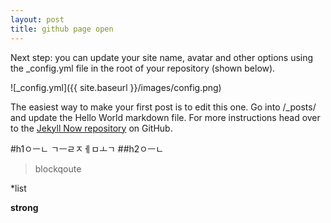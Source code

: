 ```yaml
---
layout: post
title: github page open
---
```


Next step: you can update your site name, avatar and other options using the _config.yml file in the root of your repository (shown below).

![_config.yml]({{ site.baseurl }}/images/config.png)

The easiest way to make your first post is to edit this one. Go into /_posts/ and update the Hello World markdown file. For more instructions head over to the [Jekyll Now repository](https://github.com/barryclark/jekyll-now) on GitHub.

#h1ㅇㅡㄴ ㄱㅡㄹㅈㅔㅁㅗㄱ
##h2ㅇㅡㄴ 
>blockqoute

*list

**strong**
